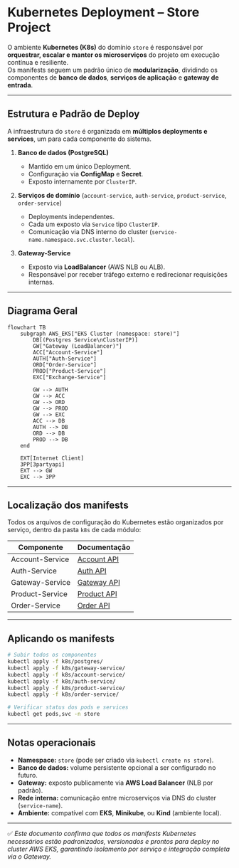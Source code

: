# Kubernetes Deployment – Store Project

O ambiente **Kubernetes (K8s)** do domínio `store` é responsável por **orquestrar, escalar e manter os microserviços** do projeto em execução contínua e resiliente.  
Os manifests seguem um padrão único de **modularização**, dividindo os componentes de **banco de dados**, **serviços de aplicação** e **gateway de entrada**.

---

## Estrutura e Padrão de Deploy

A infraestrutura do `store` é organizada em **múltiplos deployments e services**, um para cada componente do sistema.

1) **Banco de dados (PostgreSQL)**  
   - Mantido em um único Deployment.  
   - Configuração via **ConfigMap** e **Secret**.  
   - Exposto internamente por `ClusterIP`.  

2) **Serviços de domínio** (`account-service`, `auth-service`, `product-service`, `order-service`)  
   - Deployments independentes.  
   - Cada um exposto via `Service` tipo `ClusterIP`.  
   - Comunicação via DNS interno do cluster (`service-name.namespace.svc.cluster.local`).  

3) **Gateway-Service**  
   - Exposto via **LoadBalancer** (AWS NLB ou ALB).  
   - Responsável por receber tráfego externo e redirecionar requisições internas.

---

## Diagrama Geral

```mermaid
flowchart TB
    subgraph AWS_EKS["EKS Cluster (namespace: store)"]
        DB[(Postgres Service\nClusterIP)]
        GW["Gateway (LoadBalancer)"]
        ACC["Account-Service"]
        AUTH["Auth-Service"]
        ORD["Order-Service"]
        PROD["Product-Service"]
        EXC["Exchange-Service"]

        GW --> AUTH
        GW --> ACC
        GW --> ORD
        GW --> PROD
        GW --> EXC
        ACC --> DB
        AUTH --> DB
        ORD --> DB
        PROD --> DB
    end

    EXT[Internet Client]
    3PP[3partyapi]
    EXT --> GW
    EXC --> 3PP
```

---

## Localização dos manifests

Todos os arquivos de configuração do Kubernetes estão organizados por serviço, dentro da pasta `k8s` de cada módulo:

| Componente         | Documentação                                       |
|--------------------|----------------------------------------------------|
| Account-Service    | [Account API](../accountapi/main.md)               |
| Auth-Service       | [Auth API](../authapi/main.md)                     |
| Gateway-Service    | [Gateway API](../gatewayapi/main.md)               |
| Product-Service    | [Product API](../productapi/main.md)               |
| Order-Service      | [Order API](../orderapi/main.md)                   |
---

## Aplicando os manifests

```bash
# Subir todos os componentes
kubectl apply -f k8s/postgres/
kubectl apply -f k8s/gateway-service/
kubectl apply -f k8s/account-service/
kubectl apply -f k8s/auth-service/
kubectl apply -f k8s/product-service/
kubectl apply -f k8s/order-service/

# Verificar status dos pods e services
kubectl get pods,svc -n store
```

---

## Notas operacionais

- **Namespace:** `store` (pode ser criado via `kubectl create ns store`).  
- **Banco de dados:** volume persistente opcional a ser configurado no futuro.  
- **Gateway:** exposto publicamente via **AWS Load Balancer** (NLB por padrão).  
- **Rede interna:** comunicação entre microserviços via DNS do cluster (`service-name`).  
- **Ambiente:** compatível com **EKS**, **Minikube**, ou **Kind** (ambiente local).  

---

✅ *Este documento confirma que todos os manifests Kubernetes necessários estão padronizados, versionados e prontos para deploy no cluster AWS EKS, garantindo isolamento por serviço e integração completa via o Gateway.*
